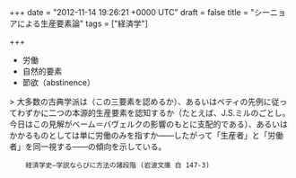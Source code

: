 
+++
date = "2012-11-14 19:26:21 +0000 UTC"
draft = false
title = "シーニョアによる生産要素論"
tags = ["経済学"]

+++
<ul>
<li>労働</li>
<li>自然的要素</li>
<li>節欲（abstinence）</li>
</ul>
    >
        大多数の古典学派は（この三要素を認めるか）、あるいはペティの先例に従ってわずかに二つの本源的生産要素を認知するか（たとえば、J.S.ミルのごとし。今日はこの見解がベーム＝バヴェルクの影響のもとに支配的である）、あるいはかかるものとしては単に労働のみを指すか――したがって「生産者」と「労働者」を同一視する――の傾向を示している。

        経済学史―学説ならびに方法の諸段階 (岩波文庫 白 147-3)
    


